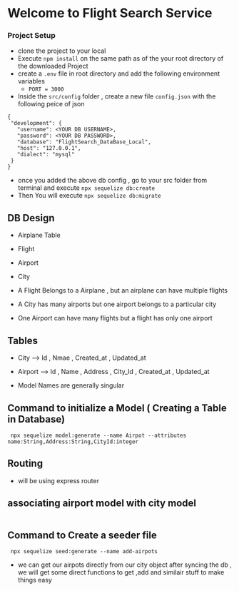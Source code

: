 # Welcome to Flight Search Service

### Project Setup

- clone the project to your local
- Execute `npm install` on the same path as of the your root directory of the downloaded Project
- create a `.env` file in root directory and add the following environment variables
    - `PORT = 3000`
- Inside the `src/config` folder , create a new file `config.json` with the following peice of json

 ```
{
  "development": {
    "username": <YOUR DB USERNAME>,
    "password": <YOUR DB PASSWORD>,
    "database": "FlightSearch_DataBase_Local",
    "host": "127.0.0.1",
    "dialect": "mysql"
  }
}

 ``` 



 - once you added the above db config , go to your src folder from terminal and execute `npx sequelize db:create`
 - Then You will execute `npx sequelize db:migrate`


## DB Design
- Airplane Table
- Flight 
- Airport
- City

- A Flight Belongs to a Airplane , but an airplane can have multiple flights
- A City has many airports but one airport belongs to a particular city
- One Airport can have many flights but a flight has only one airport


## Tables
- City --> Id , Nmae , Created_at , Updated_at
- Airport --> Id , Name , Address , City_Id , Created_at , Updated_at


- Model Names are generally singular
## Command to initialize a Model ( Creating a Table in Database)
```
 npx sequelize model:generate --name Airpot --attributes name:String,Address:String,CityId:integer
```

## Routing
- will be using express router

## associating airport model with city model
``` 

```

## Command to Create a seeder file 
```
 npx sequelize seed:generate --name add-airpots
```

- we can get our airpots directly from our city object after syncing the db , we will get some direct functions to get ,add and similair stuff to make 
  things easy
